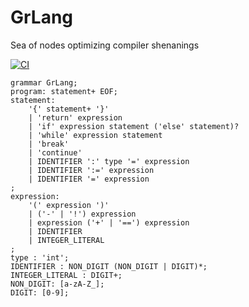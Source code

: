 # GrLang
Sea of nodes optimizing compiler shenanings

[![CI](https://github.com/v0lat1le/grlang/actions/workflows/ci.yaml/badge.svg)](https://github.com/v0lat1le/grlang/actions/workflows/ci.yaml)

```antlrv4
grammar GrLang;
program: statement+ EOF;
statement:
    '{' statement+ '}'
    | 'return' expression
    | 'if' expression statement ('else' statement)?
    | 'while' expression statement
    | 'break'
    | 'continue'
    | IDENTIFIER ':' type '=' expression
    | IDENTIFIER ':=' expression
    | IDENTIFIER '=' expression
;
expression:
    '(' expression ')'
    | ('-' | '!') expression
    | expression ('+' | '==') expression
    | IDENTIFIER
    | INTEGER_LITERAL
;
type : 'int';
IDENTIFIER : NON_DIGIT (NON_DIGIT | DIGIT)*;
INTEGER_LITERAL : DIGIT+;
NON_DIGIT: [a-zA-Z_];
DIGIT: [0-9];
```
